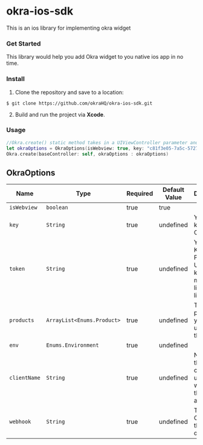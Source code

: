 # okra-ios-sdk

This is an ios library for implementing okra widget
### Get Started
This library would help you add Okra widget to you native ios app in no time.
### Install

1. Clone the repository and save to a location:
```git
$ git clone https://github.com/okraHQ/okra-ios-sdk.git
```
2. Build and run the project via **Xcode**. 

### Usage
``` swift
//Okra.create() static method takes in a UIViewController parameter and also and OkraOption parameter
let okraOptions = OkraOptions(isWebview: true, key: "c81f3e05-7a5c-5727-8d33-1113a3c7a5e4", token: "5d8a35224d8113507c7521ac", products: ["auth","transactions"], env: Environment.sandbox, clientName: "Basey")
Okra.create(baseController: self, okraOptions : okraOptions)
```

## OkraOptions

|Name                   | Type           | Required            | Default Value       | Description         |
|-----------------------|----------------|---------------------|---------------------|---------------------|
|  `isWebview `         | `boolean`      | true                |  true               | 
|  `key `               | `String`       | true                |  undefined          | Your public key from Okra.
|  `token`              | `String`       | true                |  undefined          | Your pubic Key from Paystack. Use test key for test mode and live key for live mode
|  `products`           | `ArrayList<Enums.Product>`| true     |  undefined          | The Okra products you want to use with the widget.
|  `env`                | `Enums.Environment`| true            |  undefined          | 
|  `clientName`         | `String`       | true                |  undefined          | Name of the customer using the widget on the application
|  `webhook`            | `String`       | true                |  undefined          | The Url that Okra send the client's data to.
